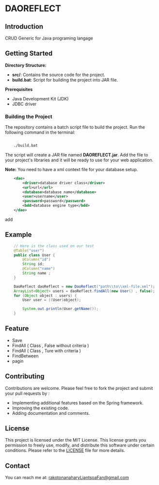 # DAOREFLECT

## Introduction

CRUD Generic for Java programing langage

## Getting Started

**Directory Structure:**

* **src/**: Contains the source code for the project.
* **build.bat**: Script for building the project into JAR file.

**Prerequisites**

* Java Development Kit (JDK)
* JDBC driver

### Building the Project

The repository contains a batch script file to build the project. Run the following command in the terminal:

```bash

    ./build.bat

```

The script will create a JAR file named **DAOREFLECT.jar**. Add the file to your project's libraries and it will be ready to use for your web application.

**Note:** You need to have a xml context file for your database setup.

```xml
    <dao>
        <driver>database driver class</driver>
        <url>url</url>
        <database>database name</database>
        <user>username</user>
        <password>password</password>
        <bdd>database engine type</bdd>
    </dao>
```
add
## Example

```java
    // Here is the class used on our test
    @Table("user")
    public class User {
        @Column("id")
        String id;
        @Column("name")
        String name ;
    }
```

```java
    DaoReflect daoReflect = new DaoReflect("path\\to\\xml-file.xml");
    ArrayList<Object> users = daoReflect.findAll(new User() , false);
    for (Object object : users) {
        User user = ((User)object);

        System.out.println(User.getName());
    }
```

## Feature

* Save
* FindAll ( Class , False without criteria )
* FindAll ( Class , Ture with criteria )
* FindBetween
* pagin

## Contributing

Contributions are welcome. Please feel free to fork the project and submit your pull requests by :

* Implementing additional features based on the Spring framework.
* Improving the existing code.
* Adding documentation and comments.

## License

This project is licensed under the MIT License. This license grants you permission to freely use, modify, and distribute this software under certain conditions. Please refer to the [LICENSE](./LICENSE) file for more details.

## Contact

You can reach me at: [rakotonanaharyLiantsoaFan@gmail.com](mailto:rakotonanaharyLiantsoaFan@gmai.com)
